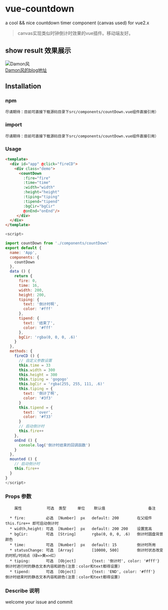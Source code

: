 # vue-countdown
a cool &amp;&amp; nice  countdown timer component (canvas used) for vue2.x

> canvas实现类似时钟倒计时效果的vue插件。移动端友好。

## show result 效果展示

![Damon风](https://github.com/Damon0820/vue-marquee-roll-up/blob/master/static/img/show1.gif "Damon风")
</br>[Damon风的blog地址](https://www.cnblogs.com/damonFeng/)

## Installation

### npm
```
尽请期待：目前可直接下载源码目录下src/components/countDown.vue组件直接引用）
````

### import
````
尽请期待：目前可直接下载源码目录下src/components/countDown.vue组件直接引用）
````

### Usage

``` html
<template>
  <div id="app" @click="fireCD">
    <div class="demo">
      <countDown 
        :fire="fire"
        :time="time"
        :width="width"
        :height="height"
        :tiping="tiping"
        :tipend="tipend"
        :bgCir="bgCir"
        @onEnd="onEnd"/>
     </div>
  </div>
</template>
```
``` javascript
<script>

import countDown from './components/countDown'
export default {
  name: 'App',
  components: {
    countDown
  },
  data () {
    return {
      fire: 0,
      time: 16,
      width: 200,
      height: 200,
      tiping: {
        text: '倒计时啊',
        color: '#fff'
      },
      tipend: {
        text: '结束了',
        color: '#fff'
      },
      bgCir: 'rgba(0, 0, 0, .6)'
    }
  },
  methods: {
    fireCD () {
      // 自定义参数设置
      this.time = 33
      this.width = 300
      this.height = 300
      this.tiping = 'gogogo'
      this.bgCir = 'rgba(255, 255, 111, .6)'
      this.tiping = {
        text: '倒计了啊',
        color: '#3f3'
      }
      this.tipend = {
        text: 'over',
        color: '#f33'
      }
      // 启动倒计时
      this.fire++
    },
    onEnd () {
      console.log('倒计时结束的回调函数')
    }
  },
  mounted () {
    // 启动倒计时
    this.fire++    
  }
}
</script>
```

### Props 参数
        属性           可选  类型     单位    默认值                   备注

      * fire:         必选  [Number]  px   default: 200        在父组件this.fire++ 即可启动倒计时
      * width,height: 可选  [Number]  px   default: 200 200    设置宽高
      * bgCir:        可选  [String]       rgba(0, 0, 0, .6)   倒计时圆盘背景颜色
      * time:         可选  [Number]  px   default: 15         倒计时所用
      * statusChange: 可选  [Array]        [10000, 500]        倒计时状态改变的时机/时间点（绿=>黄=>红）
      * tiping:       可选  [Object]       {text: '倒计时', color: '#fff'}    倒计时进行时的静态文本内容和颜色(注意：color和text都得设置)
      * tipend:       可选  [Object]       {text: 'END', color: '#fff'}       倒计时结束时的静态文本内容和颜色(注意：color和text都得设置)

### Describe 说明 
  welcome your issue  and commit
  